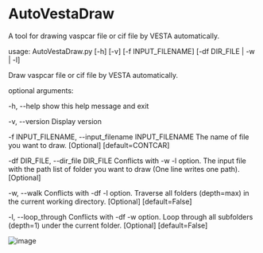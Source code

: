 # AutoVestaDraw
A tool for drawing vaspcar file or cif file by VESTA automatically.

usage: AutoVestaDraw.py [-h] [-v] [-f INPUT_FILENAME] [-df DIR_FILE | -w | -l]

Draw vaspcar file or cif file by VESTA automatically.

optional arguments:

  -h, --help            show this help message and exit
  
  -v, --version         Display version
  
  -f INPUT_FILENAME, --input_filename INPUT_FILENAME
                        The name of file you want to draw. [Optional] [default=CONTCAR]
                        
  -df DIR_FILE, --dir_file DIR_FILE
                        Conflicts with -w -l option. The input file with the path list of folder you want to draw (One
                        line writes one path). [Optional]
                        
  -w, --walk            Conflicts with -df -l option. Traverse all folders (depth=max) in the current working
                        directory. [Optional] [default=False]
                        
  -l, --loop_through    Conflicts with -df -w option. Loop through all subfolders (depth=1) under the current folder.
                        [Optional] [default=False]


![image](https://github.com/kiviwan/AutoVestaDraw/blob/main/demo.gif?raw=true)
